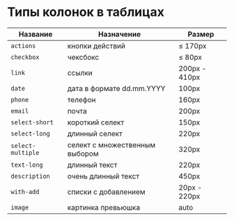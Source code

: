 
# Типы колонок в таблицах

| Название          | Назначение                     | Размер         |
| ----------------- | ------------------------------ | -------------- |
| `actions`         | кнопки действий                | ≤ 170px        |
| `checkbox`        | чексбокс                       | ≤ 80px         |
| `link`            | ссылки                         | 200px - 410px  |
| `date`            | дата в формате dd.mm.YYYY      | 100px          |
| `phone`           | телефон                        | 160px          |
| `email`           | почта                          | 200px          |
| `select-short`    | короткий селект                | 150px          |
| `select-long`     | длинный селект                 | 220px          |
| `select-multiple` | селект с множественным выбором | 320px          |
| `text-long`       | длинный текст                  | 220px          |
| `description`     | очень длинный текст            | 450px          |
| `with-add`        | списки с добавлением           | 20px - 220px   |
| `image`           | картинка превьюшка             | auto           |

